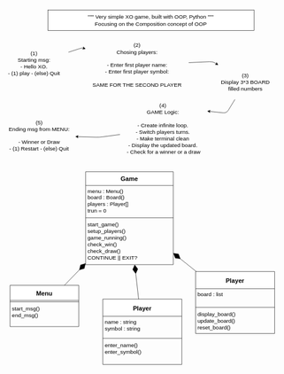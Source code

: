 <svg xmlns="http://www.w3.org/2000/svg" xmlns:xlink="http://www.w3.org/1999/xlink" version="1.1" width="811px" viewBox="-0.5 -0.5 811 1034" content="&lt;mxfile&gt;&lt;diagram id=&quot;dG1K0KKhPWWPzrq9DGbD&quot; name=&quot;Page-1&quot;&gt;&lt;mxGraphModel dx=&quot;2306&quot; dy=&quot;795&quot; grid=&quot;1&quot; gridSize=&quot;10&quot; guides=&quot;1&quot; tooltips=&quot;1&quot; connect=&quot;1&quot; arrows=&quot;1&quot; fold=&quot;1&quot; page=&quot;1&quot; pageScale=&quot;1&quot; pageWidth=&quot;850&quot; pageHeight=&quot;1100&quot; math=&quot;0&quot; shadow=&quot;0&quot;&gt;&lt;root&gt;&lt;mxCell id=&quot;0&quot;/&gt;&lt;mxCell id=&quot;1&quot; parent=&quot;0&quot;/&gt;&lt;mxCell id=&quot;17&quot; style=&quot;edgeStyle=none;html=1;&quot; parent=&quot;1&quot; source=&quot;5&quot; target=&quot;8&quot; edge=&quot;1&quot;&gt;&lt;mxGeometry relative=&quot;1&quot; as=&quot;geometry&quot;&gt;&lt;Array as=&quot;points&quot;&gt;&lt;mxPoint x=&quot;-590&quot; y=&quot;130&quot;/&gt;&lt;/Array&gt;&lt;/mxGeometry&gt;&lt;/mxCell&gt;&lt;mxCell id=&quot;5&quot; value=&quot;(1)&amp;lt;br&amp;gt;Starting msg:&amp;lt;br&amp;gt;- Hello XO.&amp;lt;br&amp;gt;- (1) play -&amp;amp;nbsp;(else) Quit&quot; style=&quot;text;strokeColor=none;align=center;fillColor=none;html=1;verticalAlign=middle;whiteSpace=wrap;rounded=0;fontSize=16;&quot; parent=&quot;1&quot; vertex=&quot;1&quot;&gt;&lt;mxGeometry x=&quot;-830&quot; y=&quot;100&quot; width=&quot;200&quot; height=&quot;150&quot; as=&quot;geometry&quot;/&gt;&lt;/mxCell&gt;&lt;mxCell id=&quot;37&quot; style=&quot;edgeStyle=none;html=1;&quot; parent=&quot;1&quot; source=&quot;8&quot; target=&quot;16&quot; edge=&quot;1&quot;&gt;&lt;mxGeometry relative=&quot;1&quot; as=&quot;geometry&quot;&gt;&lt;mxPoint x=&quot;-170&quot; y=&quot;100&quot; as=&quot;targetPoint&quot;/&gt;&lt;Array as=&quot;points&quot;&gt;&lt;mxPoint x=&quot;-210&quot; y=&quot;170&quot;/&gt;&lt;/Array&gt;&lt;/mxGeometry&gt;&lt;/mxCell&gt;&lt;mxCell id=&quot;8&quot; value=&quot;(2)&amp;lt;br&amp;gt;Chosing players:&amp;lt;br&amp;gt;&amp;lt;br&amp;gt;- Enter first player name:&amp;lt;br&amp;gt;- Enter first player symbol:&amp;lt;br&amp;gt;&amp;lt;br&amp;gt;SAME FOR THE SECOND PLAYER&quot; style=&quot;text;strokeColor=none;align=center;fillColor=none;html=1;verticalAlign=middle;whiteSpace=wrap;rounded=0;fontSize=16;&quot; parent=&quot;1&quot; vertex=&quot;1&quot;&gt;&lt;mxGeometry x=&quot;-580&quot; y=&quot;100&quot; width=&quot;300&quot; height=&quot;160&quot; as=&quot;geometry&quot;/&gt;&lt;/mxCell&gt;&lt;mxCell id=&quot;82&quot; style=&quot;edgeStyle=none;html=1;fontSize=16;entryX=1.016;entryY=0.2;entryDx=0;entryDy=0;entryPerimeter=0;&quot; parent=&quot;1&quot; source=&quot;16&quot; target=&quot;20&quot; edge=&quot;1&quot;&gt;&lt;mxGeometry relative=&quot;1&quot; as=&quot;geometry&quot;&gt;&lt;Array as=&quot;points&quot;&gt;&lt;mxPoint x=&quot;-170&quot; y=&quot;320&quot;/&gt;&lt;/Array&gt;&lt;/mxGeometry&gt;&lt;/mxCell&gt;&lt;mxCell id=&quot;16&quot; value=&quot;(3)&amp;lt;br&amp;gt;Display 3*3 BOARD&amp;lt;br&amp;gt;filled numbers&quot; style=&quot;text;strokeColor=none;align=center;fillColor=none;html=1;verticalAlign=middle;whiteSpace=wrap;rounded=0;fontSize=16;&quot; parent=&quot;1&quot; vertex=&quot;1&quot;&gt;&lt;mxGeometry x=&quot;-210&quot; y=&quot;180&quot; width=&quot;190&quot; height=&quot;100&quot; as=&quot;geometry&quot;/&gt;&lt;/mxCell&gt;&lt;mxCell id=&quot;83&quot; style=&quot;edgeStyle=none;html=1;fontSize=16;&quot; parent=&quot;1&quot; source=&quot;20&quot; target=&quot;27&quot; edge=&quot;1&quot;&gt;&lt;mxGeometry relative=&quot;1&quot; as=&quot;geometry&quot;&gt;&lt;Array as=&quot;points&quot;&gt;&lt;mxPoint x=&quot;-540&quot; y=&quot;390&quot;/&gt;&lt;/Array&gt;&lt;/mxGeometry&gt;&lt;/mxCell&gt;&lt;mxCell id=&quot;20&quot; value=&quot;(4)&amp;lt;br&amp;gt;GAME Logic:&amp;lt;br&amp;gt;&amp;lt;br&amp;gt;- Create infinite loop.&amp;lt;br&amp;gt;- Switch players turns.&amp;lt;br&amp;gt;- Make terminal clean&amp;lt;br&amp;gt;- Display the updated board.&amp;lt;br&amp;gt;&amp;amp;nbsp;- Check for a winner or a draw&quot; style=&quot;text;strokeColor=none;align=center;fillColor=none;html=1;verticalAlign=middle;whiteSpace=wrap;rounded=0;fontSize=16;&quot; parent=&quot;1&quot; vertex=&quot;1&quot;&gt;&lt;mxGeometry x=&quot;-480&quot; y=&quot;280&quot; width=&quot;250&quot; height=&quot;170&quot; as=&quot;geometry&quot;/&gt;&lt;/mxCell&gt;&lt;mxCell id=&quot;27&quot; value=&quot;(5)&amp;lt;br&amp;gt;Ending msg from MENU:&amp;lt;br&amp;gt;&amp;lt;br&amp;gt;- Winner or Draw&amp;lt;br&amp;gt;- (1) Restart - (else) Quit&quot; style=&quot;text;strokeColor=none;align=center;fillColor=none;html=1;verticalAlign=middle;whiteSpace=wrap;rounded=0;fontSize=16;&quot; parent=&quot;1&quot; vertex=&quot;1&quot;&gt;&lt;mxGeometry x=&quot;-820&quot; y=&quot;310&quot; width=&quot;210&quot; height=&quot;150&quot; as=&quot;geometry&quot;/&gt;&lt;/mxCell&gt;&lt;mxCell id=&quot;38&quot; value=&quot;Menu&quot; style=&quot;swimlane;fontStyle=1;align=center;verticalAlign=middle;childLayout=stackLayout;horizontal=1;startSize=44;horizontalStack=0;resizeParent=1;resizeParentMax=0;resizeLast=0;collapsible=1;marginBottom=0;fontSize=18;&quot; parent=&quot;1&quot; vertex=&quot;1&quot;&gt;&lt;mxGeometry x=&quot;-800&quot; y=&quot;820&quot; width=&quot;200&quot; height=&quot;120&quot; as=&quot;geometry&quot;/&gt;&lt;/mxCell&gt;&lt;mxCell id=&quot;40&quot; value=&quot;&quot; style=&quot;line;strokeWidth=1;fillColor=none;align=left;verticalAlign=middle;spacingTop=-1;spacingLeft=3;spacingRight=3;rotatable=0;labelPosition=right;points=[];portConstraint=eastwest;strokeColor=inherit;&quot; parent=&quot;38&quot; vertex=&quot;1&quot;&gt;&lt;mxGeometry y=&quot;44&quot; width=&quot;200&quot; height=&quot;8&quot; as=&quot;geometry&quot;/&gt;&lt;/mxCell&gt;&lt;mxCell id=&quot;41&quot; value=&quot;start_msg()&amp;#10;end_msg()&quot; style=&quot;text;strokeColor=none;fillColor=none;align=left;verticalAlign=top;spacingLeft=4;spacingRight=4;overflow=hidden;rotatable=0;points=[[0,0.5],[1,0.5]];portConstraint=eastwest;fontSize=16;&quot; parent=&quot;38&quot; vertex=&quot;1&quot;&gt;&lt;mxGeometry y=&quot;52&quot; width=&quot;200&quot; height=&quot;68&quot; as=&quot;geometry&quot;/&gt;&lt;/mxCell&gt;&lt;mxCell id=&quot;47&quot; value=&quot;Player&quot; style=&quot;swimlane;fontStyle=1;align=center;verticalAlign=middle;childLayout=stackLayout;horizontal=1;startSize=50;horizontalStack=0;resizeParent=1;resizeParentMax=0;resizeLast=0;collapsible=1;marginBottom=0;fontSize=18;&quot; parent=&quot;1&quot; vertex=&quot;1&quot;&gt;&lt;mxGeometry x=&quot;-530&quot; y=&quot;860&quot; width=&quot;230&quot; height=&quot;190&quot; as=&quot;geometry&quot;/&gt;&lt;/mxCell&gt;&lt;mxCell id=&quot;48&quot; value=&quot;name : string&amp;#10;symbol : string&quot; style=&quot;text;strokeColor=none;fillColor=none;align=left;verticalAlign=top;spacingLeft=4;spacingRight=4;overflow=hidden;rotatable=0;points=[[0,0.5],[1,0.5]];portConstraint=eastwest;fontSize=16;&quot; parent=&quot;47&quot; vertex=&quot;1&quot;&gt;&lt;mxGeometry y=&quot;50&quot; width=&quot;230&quot; height=&quot;60&quot; as=&quot;geometry&quot;/&gt;&lt;/mxCell&gt;&lt;mxCell id=&quot;49&quot; value=&quot;&quot; style=&quot;line;strokeWidth=1;fillColor=none;align=left;verticalAlign=middle;spacingTop=-1;spacingLeft=3;spacingRight=3;rotatable=0;labelPosition=right;points=[];portConstraint=eastwest;strokeColor=inherit;&quot; parent=&quot;47&quot; vertex=&quot;1&quot;&gt;&lt;mxGeometry y=&quot;110&quot; width=&quot;230&quot; height=&quot;8&quot; as=&quot;geometry&quot;/&gt;&lt;/mxCell&gt;&lt;mxCell id=&quot;50&quot; value=&quot;enter_name()&amp;#10;enter_symbol()&quot; style=&quot;text;strokeColor=none;fillColor=none;align=left;verticalAlign=top;spacingLeft=4;spacingRight=4;overflow=hidden;rotatable=0;points=[[0,0.5],[1,0.5]];portConstraint=eastwest;fontSize=16;&quot; parent=&quot;47&quot; vertex=&quot;1&quot;&gt;&lt;mxGeometry y=&quot;118&quot; width=&quot;230&quot; height=&quot;72&quot; as=&quot;geometry&quot;/&gt;&lt;/mxCell&gt;&lt;mxCell id=&quot;55&quot; value=&quot;Game&quot; style=&quot;swimlane;fontStyle=1;align=center;verticalAlign=middle;childLayout=stackLayout;horizontal=1;startSize=40;horizontalStack=0;resizeParent=1;resizeParentMax=0;resizeLast=0;collapsible=1;marginBottom=0;fontSize=18;&quot; parent=&quot;1&quot; vertex=&quot;1&quot;&gt;&lt;mxGeometry x=&quot;-580&quot; y=&quot;490&quot; width=&quot;255&quot; height=&quot;270&quot; as=&quot;geometry&quot;/&gt;&lt;/mxCell&gt;&lt;mxCell id=&quot;56&quot; value=&quot;menu : Menu()&amp;#10;board : Board()&amp;#10;players : Player[]&amp;#10;trun = 0&quot; style=&quot;text;strokeColor=none;fillColor=none;align=left;verticalAlign=top;spacingLeft=4;spacingRight=4;overflow=hidden;rotatable=0;points=[[0,0.5],[1,0.5]];portConstraint=eastwest;fontSize=16;&quot; parent=&quot;55&quot; vertex=&quot;1&quot;&gt;&lt;mxGeometry y=&quot;40&quot; width=&quot;255&quot; height=&quot;90&quot; as=&quot;geometry&quot;/&gt;&lt;/mxCell&gt;&lt;mxCell id=&quot;57&quot; value=&quot;&quot; style=&quot;line;strokeWidth=1;fillColor=none;align=left;verticalAlign=middle;spacingTop=-1;spacingLeft=3;spacingRight=3;rotatable=0;labelPosition=right;points=[];portConstraint=eastwest;strokeColor=inherit;&quot; parent=&quot;55&quot; vertex=&quot;1&quot;&gt;&lt;mxGeometry y=&quot;130&quot; width=&quot;255&quot; height=&quot;8&quot; as=&quot;geometry&quot;/&gt;&lt;/mxCell&gt;&lt;mxCell id=&quot;58&quot; value=&quot;start_game()&amp;#10;setup_players()&amp;#10;game_running()&amp;#10;check_win()&amp;#10;check_draw()&amp;#10;CONTINUE || EXIT?&amp;#10;&quot; style=&quot;text;strokeColor=none;fillColor=none;align=left;verticalAlign=top;spacingLeft=4;spacingRight=4;overflow=hidden;rotatable=0;points=[[0,0.5],[1,0.5]];portConstraint=eastwest;fontSize=16;&quot; parent=&quot;55&quot; vertex=&quot;1&quot;&gt;&lt;mxGeometry y=&quot;138&quot; width=&quot;255&quot; height=&quot;132&quot; as=&quot;geometry&quot;/&gt;&lt;/mxCell&gt;&lt;mxCell id=&quot;78&quot; value=&quot;Player&quot; style=&quot;swimlane;fontStyle=1;align=center;verticalAlign=middle;childLayout=stackLayout;horizontal=1;startSize=50;horizontalStack=0;resizeParent=1;resizeParentMax=0;resizeLast=0;collapsible=1;marginBottom=0;fontSize=18;&quot; parent=&quot;1&quot; vertex=&quot;1&quot;&gt;&lt;mxGeometry x=&quot;-260&quot; y=&quot;780&quot; width=&quot;230&quot; height=&quot;180&quot; as=&quot;geometry&quot;/&gt;&lt;/mxCell&gt;&lt;mxCell id=&quot;79&quot; value=&quot;board : list&quot; style=&quot;text;strokeColor=none;fillColor=none;align=left;verticalAlign=top;spacingLeft=4;spacingRight=4;overflow=hidden;rotatable=0;points=[[0,0.5],[1,0.5]];portConstraint=eastwest;fontSize=16;&quot; parent=&quot;78&quot; vertex=&quot;1&quot;&gt;&lt;mxGeometry y=&quot;50&quot; width=&quot;230&quot; height=&quot;50&quot; as=&quot;geometry&quot;/&gt;&lt;/mxCell&gt;&lt;mxCell id=&quot;80&quot; value=&quot;&quot; style=&quot;line;strokeWidth=1;fillColor=none;align=left;verticalAlign=middle;spacingTop=-1;spacingLeft=3;spacingRight=3;rotatable=0;labelPosition=right;points=[];portConstraint=eastwest;strokeColor=inherit;&quot; parent=&quot;78&quot; vertex=&quot;1&quot;&gt;&lt;mxGeometry y=&quot;100&quot; width=&quot;230&quot; height=&quot;8&quot; as=&quot;geometry&quot;/&gt;&lt;/mxCell&gt;&lt;mxCell id=&quot;81&quot; value=&quot;display_board()&amp;#10;update_board()&amp;#10;reset_board()&quot; style=&quot;text;strokeColor=none;fillColor=none;align=left;verticalAlign=top;spacingLeft=4;spacingRight=4;overflow=hidden;rotatable=0;points=[[0,0.5],[1,0.5]];portConstraint=eastwest;fontSize=16;&quot; parent=&quot;78&quot; vertex=&quot;1&quot;&gt;&lt;mxGeometry y=&quot;108&quot; width=&quot;230&quot; height=&quot;72&quot; as=&quot;geometry&quot;/&gt;&lt;/mxCell&gt;&lt;mxCell id=&quot;84&quot; value=&quot;&quot; style=&quot;endArrow=diamondThin;endFill=1;endSize=24;html=1;fontSize=16;&quot; parent=&quot;1&quot; source=&quot;47&quot; target=&quot;55&quot; edge=&quot;1&quot;&gt;&lt;mxGeometry width=&quot;160&quot; relative=&quot;1&quot; as=&quot;geometry&quot;&gt;&lt;mxPoint x=&quot;-564.5&quot; y=&quot;860&quot; as=&quot;sourcePoint&quot;/&gt;&lt;mxPoint x=&quot;-404.5&quot; y=&quot;860&quot; as=&quot;targetPoint&quot;/&gt;&lt;/mxGeometry&gt;&lt;/mxCell&gt;&lt;mxCell id=&quot;85&quot; value=&quot;&quot; style=&quot;endArrow=diamondThin;endFill=1;endSize=24;html=1;fontSize=16;&quot; parent=&quot;1&quot; source=&quot;78&quot; target=&quot;55&quot; edge=&quot;1&quot;&gt;&lt;mxGeometry width=&quot;160&quot; relative=&quot;1&quot; as=&quot;geometry&quot;&gt;&lt;mxPoint x=&quot;-300&quot; y=&quot;730&quot; as=&quot;sourcePoint&quot;/&gt;&lt;mxPoint x=&quot;-140&quot; y=&quot;730&quot; as=&quot;targetPoint&quot;/&gt;&lt;/mxGeometry&gt;&lt;/mxCell&gt;&lt;mxCell id=&quot;86&quot; value=&quot;&quot; style=&quot;endArrow=diamondThin;endFill=1;endSize=24;html=1;fontSize=16;&quot; parent=&quot;1&quot; source=&quot;38&quot; target=&quot;55&quot; edge=&quot;1&quot;&gt;&lt;mxGeometry width=&quot;160&quot; relative=&quot;1&quot; as=&quot;geometry&quot;&gt;&lt;mxPoint x=&quot;-820&quot; y=&quot;830&quot; as=&quot;sourcePoint&quot;/&gt;&lt;mxPoint x=&quot;-660&quot; y=&quot;830&quot; as=&quot;targetPoint&quot;/&gt;&lt;/mxGeometry&gt;&lt;/mxCell&gt;&lt;mxCell id=&quot;87&quot; value=&quot;&amp;quot;&amp;quot;&amp;quot; Very simple XO game, built with OOP, Python &amp;quot;&amp;quot;&amp;quot;&amp;lt;br&amp;gt;Focusing on the Composition concept of OOP&quot; style=&quot;rounded=0;whiteSpace=wrap;html=1;fontSize=16;&quot; parent=&quot;1&quot; vertex=&quot;1&quot;&gt;&lt;mxGeometry x=&quot;-690&quot; y=&quot;20&quot; width=&quot;600&quot; height=&quot;60&quot; as=&quot;geometry&quot;/&gt;&lt;/mxCell&gt;&lt;/root&gt;&lt;/mxGraphModel&gt;&lt;/diagram&gt;&lt;/mxfile&gt;" onclick="(function(svg){var src=window.event.target||window.event.srcElement;while (src!=null&amp;&amp;src.nodeName.toLowerCase()!='a'){src=src.parentNode;}if(src==null){if(svg.wnd!=null&amp;&amp;!svg.wnd.closed){svg.wnd.focus();}else{var r=function(evt){if(evt.data=='ready'&amp;&amp;evt.source==svg.wnd){svg.wnd.postMessage(decodeURIComponent(svg.getAttribute('content')),'*');window.removeEventListener('message',r);}};window.addEventListener('message',r);svg.wnd=window.open('https://viewer.diagrams.net/?client=1&amp;page=0&amp;edit=_blank');}}})(this);" style="cursor:pointer;max-width:100%;max-height:1034px;"><defs><clipPath id="mx-clip-34-857-192-68-0"><rect x="34" y="857" width="192" height="68"/></clipPath><clipPath id="mx-clip-304-895-222-60-0"><rect x="304" y="895" width="222" height="60"/></clipPath><clipPath id="mx-clip-304-963-222-72-0"><rect x="304" y="963" width="222" height="72"/></clipPath><clipPath id="mx-clip-254-515-247-90-0"><rect x="254" y="515" width="247" height="90"/></clipPath><clipPath id="mx-clip-254-613-247-132-0"><rect x="254" y="613" width="247" height="132"/></clipPath><clipPath id="mx-clip-574-815-222-50-0"><rect x="574" y="815" width="222" height="50"/></clipPath><clipPath id="mx-clip-574-873-222-72-0"><rect x="574" y="873" width="222" height="72"/></clipPath></defs><g><path d="M 200 122.86 L 230.48 113.06 Q 240 110 241.96 110.61 L 243.92 111.23" fill="none" stroke="rgb(0, 0, 0)" stroke-miterlimit="10" pointer-events="stroke"/><path d="M 248.93 112.79 L 241.21 114.04 L 243.92 111.23 L 243.3 107.36 Z" fill="rgb(0, 0, 0)" stroke="rgb(0, 0, 0)" stroke-miterlimit="10" pointer-events="all"/><rect x="0" y="80" width="200" height="150" fill="none" stroke="none" pointer-events="all"/><g transform="translate(-0.5 -0.5)"><switch><foreignObject pointer-events="none" width="100%" height="100%" requiredFeatures="http://www.w3.org/TR/SVG11/feature#Extensibility" style="overflow: visible; text-align: left;"><div xmlns="http://www.w3.org/1999/xhtml" style="display: flex; align-items: unsafe center; justify-content: unsafe center; width: 198px; height: 1px; padding-top: 155px; margin-left: 1px;"><div data-drawio-colors="color: rgb(0, 0, 0); " style="box-sizing: border-box; font-size: 0px; text-align: center;"><div style="display: inline-block; font-size: 16px; font-family: Helvetica; color: rgb(0, 0, 0); line-height: 1.2; pointer-events: all; white-space: normal; overflow-wrap: normal;">(1)<br />Starting msg:<br />- Hello XO.<br />- (1) play - (else) Quit</div></div></div></foreignObject><text x="100" y="160" fill="rgb(0, 0, 0)" font-family="Helvetica" font-size="16px" text-anchor="middle">(1)...</text></switch></g><path d="M 550 153.18 L 610.01 150.45 Q 620 150 625.22 153.3 L 630.45 156.6" fill="none" stroke="rgb(0, 0, 0)" stroke-miterlimit="10" pointer-events="stroke"/><path d="M 634.89 159.4 L 627.1 158.62 L 630.45 156.6 L 630.84 152.71 Z" fill="rgb(0, 0, 0)" stroke="rgb(0, 0, 0)" stroke-miterlimit="10" pointer-events="all"/><rect x="250" y="80" width="300" height="160" fill="none" stroke="none" pointer-events="all"/><g transform="translate(-0.5 -0.5)"><switch><foreignObject pointer-events="none" width="100%" height="100%" requiredFeatures="http://www.w3.org/TR/SVG11/feature#Extensibility" style="overflow: visible; text-align: left;"><div xmlns="http://www.w3.org/1999/xhtml" style="display: flex; align-items: unsafe center; justify-content: unsafe center; width: 298px; height: 1px; padding-top: 160px; margin-left: 251px;"><div data-drawio-colors="color: rgb(0, 0, 0); " style="box-sizing: border-box; font-size: 0px; text-align: center;"><div style="display: inline-block; font-size: 16px; font-family: Helvetica; color: rgb(0, 0, 0); line-height: 1.2; pointer-events: all; white-space: normal; overflow-wrap: normal;">(2)<br />Chosing players:<br /><br />- Enter first player name:<br />- Enter first player symbol:<br /><br />SAME FOR THE SECOND PLAYER</div></div></div></foreignObject><text x="400" y="165" fill="rgb(0, 0, 0)" font-family="Helvetica" font-size="16px" text-anchor="middle">(2)...</text></switch></g><path d="M 684.44 260 L 665.21 291.47 Q 660 300 650.06 298.93 L 610.33 294.68" fill="none" stroke="rgb(0, 0, 0)" stroke-miterlimit="10" pointer-events="stroke"/><path d="M 605.11 294.12 L 612.44 291.38 L 610.33 294.68 L 611.7 298.34 Z" fill="rgb(0, 0, 0)" stroke="rgb(0, 0, 0)" stroke-miterlimit="10" pointer-events="all"/><rect x="620" y="160" width="190" height="100" fill="none" stroke="none" pointer-events="all"/><g transform="translate(-0.5 -0.5)"><switch><foreignObject pointer-events="none" width="100%" height="100%" requiredFeatures="http://www.w3.org/TR/SVG11/feature#Extensibility" style="overflow: visible; text-align: left;"><div xmlns="http://www.w3.org/1999/xhtml" style="display: flex; align-items: unsafe center; justify-content: unsafe center; width: 188px; height: 1px; padding-top: 210px; margin-left: 621px;"><div data-drawio-colors="color: rgb(0, 0, 0); " style="box-sizing: border-box; font-size: 0px; text-align: center;"><div style="display: inline-block; font-size: 16px; font-family: Helvetica; color: rgb(0, 0, 0); line-height: 1.2; pointer-events: all; white-space: normal; overflow-wrap: normal;">(3)<br />Display 3\*3 BOARD<br />filled numbers</div></div></div></foreignObject><text x="715" y="215" fill="rgb(0, 0, 0)" font-family="Helvetica" font-size="16px" text-anchor="middle">(3)...</text></switch></g><path d="M 350 361.89 L 299.91 368.66 Q 290 370 280 369.71 L 226.37 368.18" fill="none" stroke="rgb(0, 0, 0)" stroke-miterlimit="10" pointer-events="stroke"/><path d="M 221.12 368.03 L 228.21 364.73 L 226.37 368.18 L 228.01 371.73 Z" fill="rgb(0, 0, 0)" stroke="rgb(0, 0, 0)" stroke-miterlimit="10" pointer-events="all"/><rect x="350" y="260" width="250" height="170" fill="none" stroke="none" pointer-events="all"/><g transform="translate(-0.5 -0.5)"><switch><foreignObject pointer-events="none" width="100%" height="100%" requiredFeatures="http://www.w3.org/TR/SVG11/feature#Extensibility" style="overflow: visible; text-align: left;"><div xmlns="http://www.w3.org/1999/xhtml" style="display: flex; align-items: unsafe center; justify-content: unsafe center; width: 248px; height: 1px; padding-top: 345px; margin-left: 351px;"><div data-drawio-colors="color: rgb(0, 0, 0); " style="box-sizing: border-box; font-size: 0px; text-align: center;"><div style="display: inline-block; font-size: 16px; font-family: Helvetica; color: rgb(0, 0, 0); line-height: 1.2; pointer-events: all; white-space: normal; overflow-wrap: normal;">(4)<br />GAME Logic:<br /><br />- Create infinite loop.<br />- Switch players turns.<br />- Make terminal clean<br />- Display the updated board.<br /> - Check for a winner or a draw</div></div></div></foreignObject><text x="475" y="350" fill="rgb(0, 0, 0)" font-family="Helvetica" font-size="16px" text-anchor="middle">(4)...</text></switch></g><rect x="10" y="290" width="210" height="150" fill="none" stroke="none" pointer-events="all"/><g transform="translate(-0.5 -0.5)"><switch><foreignObject pointer-events="none" width="100%" height="100%" requiredFeatures="http://www.w3.org/TR/SVG11/feature#Extensibility" style="overflow: visible; text-align: left;"><div xmlns="http://www.w3.org/1999/xhtml" style="display: flex; align-items: unsafe center; justify-content: unsafe center; width: 208px; height: 1px; padding-top: 365px; margin-left: 11px;"><div data-drawio-colors="color: rgb(0, 0, 0); " style="box-sizing: border-box; font-size: 0px; text-align: center;"><div style="display: inline-block; font-size: 16px; font-family: Helvetica; color: rgb(0, 0, 0); line-height: 1.2; pointer-events: all; white-space: normal; overflow-wrap: normal;">(5)<br />Ending msg from MENU:<br /><br />- Winner or Draw<br />- (1) Restart - (else) Quit</div></div></div></foreignObject><text x="115" y="370" fill="rgb(0, 0, 0)" font-family="Helvetica" font-size="16px" text-anchor="middle">(5)...</text></switch></g><path d="M 30 844 L 30 800 L 230 800 L 230 844" fill="rgb(255, 255, 255)" stroke="rgb(0, 0, 0)" stroke-miterlimit="10" pointer-events="all"/><path d="M 30 844 L 30 920 L 230 920 L 230 844" fill="none" stroke="rgb(0, 0, 0)" stroke-miterlimit="10" pointer-events="none"/><path d="M 30 844 L 230 844" fill="none" stroke="rgb(0, 0, 0)" stroke-miterlimit="10" pointer-events="none"/><g fill="rgb(0, 0, 0)" font-family="Helvetica" font-weight="bold" pointer-events="none" text-anchor="middle" font-size="18px"><text x="129.5" y="829.5">Menu</text></g><path d="M 30 848 L 230 848" fill="none" stroke="rgb(0, 0, 0)" stroke-miterlimit="10" pointer-events="none"/><g fill="rgb(0, 0, 0)" font-family="Helvetica" pointer-events="none" clip-path="url(#mx-clip-34-857-192-68-0)" font-size="16px"><text x="35.5" y="873.5">start_msg()</text><text x="35.5" y="892.5">end_msg()</text></g><path d="M 300 890 L 300 840 L 530 840 L 530 890" fill="rgb(255, 255, 255)" stroke="rgb(0, 0, 0)" stroke-miterlimit="10" pointer-events="none"/><path d="M 300 890 L 300 1030 L 530 1030 L 530 890" fill="none" stroke="rgb(0, 0, 0)" stroke-miterlimit="10" pointer-events="none"/><path d="M 300 890 L 530 890" fill="none" stroke="rgb(0, 0, 0)" stroke-miterlimit="10" pointer-events="none"/><g fill="rgb(0, 0, 0)" font-family="Helvetica" font-weight="bold" pointer-events="none" text-anchor="middle" font-size="18px"><text x="414.5" y="872.5">Player</text></g><g fill="rgb(0, 0, 0)" font-family="Helvetica" pointer-events="none" clip-path="url(#mx-clip-304-895-222-60-0)" font-size="16px"><text x="305.5" y="911.5">name : string</text><text x="305.5" y="930.5">symbol : string</text></g><path d="M 300 954 L 530 954" fill="none" stroke="rgb(0, 0, 0)" stroke-miterlimit="10" pointer-events="none"/><g fill="rgb(0, 0, 0)" font-family="Helvetica" pointer-events="none" clip-path="url(#mx-clip-304-963-222-72-0)" font-size="16px"><text x="305.5" y="979.5">enter_name()</text><text x="305.5" y="998.5">enter_symbol()</text></g><path d="M 250 510 L 250 470 L 505 470 L 505 510" fill="rgb(255, 255, 255)" stroke="rgb(0, 0, 0)" stroke-miterlimit="10" pointer-events="none"/><path d="M 250 510 L 250 740 L 505 740 L 505 510" fill="none" stroke="rgb(0, 0, 0)" stroke-miterlimit="10" pointer-events="none"/><path d="M 250 510 L 505 510" fill="none" stroke="rgb(0, 0, 0)" stroke-miterlimit="10" pointer-events="none"/><g fill="rgb(0, 0, 0)" font-family="Helvetica" font-weight="bold" pointer-events="none" text-anchor="middle" font-size="18px"><text x="377" y="497.5">Game</text></g><g fill="rgb(0, 0, 0)" font-family="Helvetica" pointer-events="none" clip-path="url(#mx-clip-254-515-247-90-0)" font-size="16px"><text x="255.5" y="531.5">menu : Menu()</text><text x="255.5" y="550.5">board : Board()</text><text x="255.5" y="569.5">players : Player[]</text><text x="255.5" y="588.5">trun = 0</text></g><path d="M 250 604 L 505 604" fill="none" stroke="rgb(0, 0, 0)" stroke-miterlimit="10" pointer-events="none"/><g fill="rgb(0, 0, 0)" font-family="Helvetica" pointer-events="none" clip-path="url(#mx-clip-254-613-247-132-0)" font-size="16px"><text x="255.5" y="629.5">start_game()</text><text x="255.5" y="648.5">setup_players()</text><text x="255.5" y="667.5">game_running()</text><text x="255.5" y="686.5">check_win()</text><text x="255.5" y="705.5">check_draw()</text><text x="255.5" y="724.5">CONTINUE || EXIT?</text></g><path d="M 570 810 L 570 760 L 800 760 L 800 810" fill="rgb(255, 255, 255)" stroke="rgb(0, 0, 0)" stroke-miterlimit="10" pointer-events="none"/><path d="M 570 810 L 570 940 L 800 940 L 800 810" fill="none" stroke="rgb(0, 0, 0)" stroke-miterlimit="10" pointer-events="none"/><path d="M 570 810 L 800 810" fill="none" stroke="rgb(0, 0, 0)" stroke-miterlimit="10" pointer-events="none"/><g fill="rgb(0, 0, 0)" font-family="Helvetica" font-weight="bold" pointer-events="none" text-anchor="middle" font-size="18px"><text x="684.5" y="792.5">Player</text></g><g fill="rgb(0, 0, 0)" font-family="Helvetica" pointer-events="none" clip-path="url(#mx-clip-574-815-222-50-0)" font-size="16px"><text x="575.5" y="831.5">board : list</text></g><path d="M 570 864 L 800 864" fill="none" stroke="rgb(0, 0, 0)" stroke-miterlimit="10" pointer-events="none"/><g fill="rgb(0, 0, 0)" font-family="Helvetica" pointer-events="none" clip-path="url(#mx-clip-574-873-222-72-0)" font-size="16px"><text x="575.5" y="889.5">display_board()</text><text x="575.5" y="908.5">update_board()</text><text x="575.5" y="927.5">reset_board()</text></g><path d="M 404.2 840 L 395.78 765.82" fill="none" stroke="rgb(0, 0, 0)" stroke-miterlimit="10" pointer-events="none"/><path d="M 392.95 740.98 L 401.67 752.57 L 395.78 765.82 L 387.06 754.23 Z" fill="rgb(0, 0, 0)" stroke="rgb(0, 0, 0)" stroke-miterlimit="10" pointer-events="none"/><path d="M 572.04 760 L 525.32 722.78" fill="none" stroke="rgb(0, 0, 0)" stroke-miterlimit="10" pointer-events="none"/><path d="M 505.77 707.2 L 520.13 709.24 L 525.32 722.78 L 510.97 720.74 Z" fill="rgb(0, 0, 0)" stroke="rgb(0, 0, 0)" stroke-miterlimit="10" pointer-events="none"/><path d="M 188.24 800 L 231.9 755.01" fill="none" stroke="rgb(0, 0, 0)" stroke-miterlimit="10" pointer-events="none"/><path d="M 249.31 737.07 L 245.88 751.16 L 231.9 755.01 L 235.33 740.92 Z" fill="rgb(0, 0, 0)" stroke="rgb(0, 0, 0)" stroke-miterlimit="10" pointer-events="none"/><rect x="140" y="0" width="600" height="60" fill="rgb(255, 255, 255)" stroke="rgb(0, 0, 0)" pointer-events="none"/><g transform="translate(-0.5 -0.5)"><switch><foreignObject pointer-events="none" width="100%" height="100%" requiredFeatures="http://www.w3.org/TR/SVG11/feature#Extensibility" style="overflow: visible; text-align: left;"><div xmlns="http://www.w3.org/1999/xhtml" style="display: flex; align-items: unsafe center; justify-content: unsafe center; width: 598px; height: 1px; padding-top: 30px; margin-left: 141px;"><div data-drawio-colors="color: rgb(0, 0, 0); " style="box-sizing: border-box; font-size: 0px; text-align: center;"><div style="display: inline-block; font-size: 16px; font-family: Helvetica; color: rgb(0, 0, 0); line-height: 1.2; pointer-events: none; white-space: normal; overflow-wrap: normal;">""" Very simple XO game, built with OOP, Python """<br />Focusing on the Composition concept of OOP</div></div></div></foreignObject><text x="440" y="35" fill="rgb(0, 0, 0)" font-family="Helvetica" font-size="16px" text-anchor="middle">""" Very simple XO game, built with OOP, Python """...</text></switch></g></g><switch><g requiredFeatures="http://www.w3.org/TR/SVG11/feature#Extensibility"/><a transform="translate(0,-5)" xlink:href="https://www.diagrams.net/doc/faq/svg-export-text-problems" target="_blank"><text text-anchor="middle" font-size="10px" x="50%" y="100%">Text is not SVG - cannot display</text></a></switch></svg>
